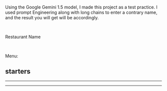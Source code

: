 Using the Google Gemini 1.5 model, I made this project as a test practice. I used prompt Engineering along with long chains to enter a contrary name, and the result you will get will be accordingly.

<br/>

Restaurant Name

<br/>

Menu:

starters
---------------------
---------------------
---------------------

